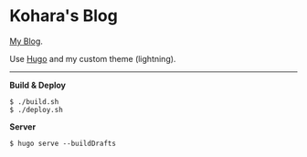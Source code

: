 # Kohara's Blog

[My Blog](https://www.koharakazuya.net).

Use [Hugo](http://gohugo.io/) and my custom theme (lightning).

---

**Build & Deploy**

```console
$ ./build.sh
$ ./deploy.sh
```

**Server**

```console
$ hugo serve --buildDrafts
```

